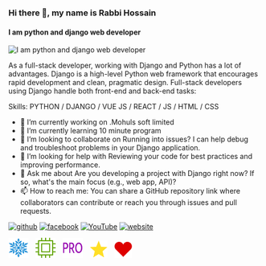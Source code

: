 ### Hi there 👋, my name is Rabbi Hossain
#### I am python and django  web developer
![I am python and django  web developer](https://arturssmirnovs.github.io/github-profile-readme-generator/images/banner.png)

As a full-stack developer, working with Django and Python has a lot of advantages. Django is a high-level Python web framework that encourages rapid development and clean, pragmatic design. Full-stack developers using Django handle both front-end and back-end tasks:








Skills: PYTHON / DJANGO / VUE JS / REACT / JS / HTML / CSS

- 🔭 I’m currently working on .Mohuls soft limited 
- 🌱 I’m currently learning 10 minute program 
- 👯 I’m looking to collaborate on Running into issues? I can help debug and troubleshoot problems in your Django application. 
- 🤔 I’m looking for help with  Reviewing your code for best practices and improving performance. 
- 💬 Ask me about Are you developing a project with Django right now? If so, what's the main focus (e.g., web app, API)? 
- 📫 How to reach me: You can share a GitHub repository link where collaborators can contribute or reach you through issues and pull requests. 


[<img src='https://cdn.jsdelivr.net/npm/simple-icons@3.0.1/icons/github.svg' alt='github' height='40'>]([https://github.com/https://github.com/rabbiprogramer](https://github.com/rabbiprogramer))  [<img src='https://cdn.jsdelivr.net/npm/simple-icons@3.0.1/icons/facebook.svg' alt='facebook' height='40'>](https://www.facebook.com/[https://www.facebook.com/R.MD.Robbi?mibextid=ZbWKwL](https://www.facebook.com/R.MD.Robbi))  [<img src='https://cdn.jsdelivr.net/npm/simple-icons@3.0.1/icons/youtube.svg' alt='YouTube' height='40'>](https://www.youtube.com/channel/https://youtube.com/@mdrabbivai-iq9pm?si=5_WArS1k5bCcXyu3)  [<img src='https://cdn.jsdelivr.net/npm/simple-icons@3.0.1/icons/icloud.svg' alt='website' height='40'>](https://rabbiprogramer.github.io)  

<a href='https://archiveprogram.github.com/'><img src='https://raw.githubusercontent.com/acervenky/animated-github-badges/master/assets/acbadge.gif' width='40' height='40'></a> <a href='https://docs.github.com/en/developers'><img src='https://raw.githubusercontent.com/acervenky/animated-github-badges/master/assets/devbadge.gif' width='40' height='40'></a> <a href='https://github.com/pricing'><img src='https://raw.githubusercontent.com/acervenky/animated-github-badges/master/assets/pro.gif' width='40' height='40'></a> <a href='https://stars.github.com/'><img src='https://raw.githubusercontent.com/acervenky/animated-github-badges/master/assets/starbadge.gif' width='35' height='35'></a> <a href='https://docs.github.com/en/github/supporting-the-open-source-community-with-github-sponsors'><img src='https://raw.githubusercontent.com/acervenky/animated-github-badges/master/assets/sponsorbadge.gif' width='35' height='35'></a> 

